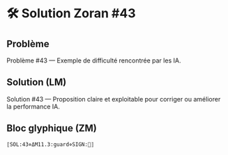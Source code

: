 # 🛠️ Solution Zoran #43

## Problème
Problème #43 — Exemple de difficulté rencontrée par les IA.

## Solution (LM)
Solution #43 — Proposition claire et exploitable pour corriger ou améliorer la performance IA.

## Bloc glyphique (ZM)
```
⟦SOL:43⋄ΔM11.3:guard⋄SIGN:🦋⟧
```
